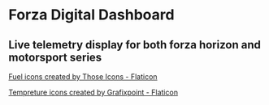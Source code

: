 # Forza Digital Dashboard
## Live telemetry display for both forza horizon and motorsport series


[Fuel icons created by Those Icons - Flaticon](https://www.flaticon.com/free-icons/fuel)

[Tempreture icons created by Grafixpoint - Flaticon](https://www.flaticon.com/free-icons/tempreture)